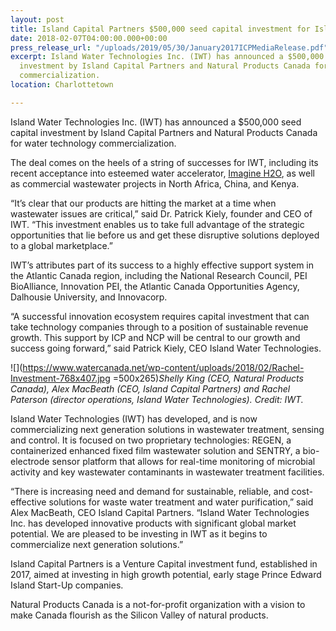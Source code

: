 ```yaml
---
layout: post
title: Island Capital Partners $500,000 seed capital investment for Island Water Technologies
date: 2018-02-07T04:00:00.000+00:00
press_release_url: "/uploads/2019/05/30/January2017ICPMediaRelease.pdf"
excerpt: Island Water Technologies Inc. (IWT) has announced a $500,000 seed capital
  investment by Island Capital Partners and Natural Products Canada for water technology
  commercialization.
location: Charlottetown

---
```

Island Water Technologies Inc. (IWT) has announced a $500,000 seed capital investment by Island Capital Partners and Natural Products Canada for water technology commercialization.

The deal comes on the heels of a string of successes for IWT, including its recent acceptance into esteemed water accelerator, [Imagine H2O](https://www.watercanada.net/canadian-companies-selected-to-participate-in-intl-accelerator-program/), as well as commercial wastewater projects in North Africa, China, and Kenya.

“It’s clear that our products are hitting the market at a time when wastewater issues are critical,” said Dr. Patrick Kiely, founder and CEO of IWT. “This investment enables us to take full advantage of the strategic opportunities that lie before us and get these disruptive solutions deployed to a global marketplace.”

IWT’s attributes part of its success to a highly effective support system in the Atlantic Canada region, including the National Research Council, PEI BioAlliance, Innovation PEI, the Atlantic Canada Opportunities Agency, Dalhousie University, and Innovacorp.

“A successful innovation ecosystem requires capital investment that can take technology companies through to a position of sustainable revenue growth. This support by ICP and NCP will be central to our growth and success going forward,” said Patrick Kiely, CEO Island Water Technologies.

![](https://www.watercanada.net/wp-content/uploads/2018/02/Rachel-Investment-768x407.jpg =500x265)_Shelly King (CEO, Natural Products Canada), Alex MacBeath (CEO, Island Capital Partners) and Rachel Paterson (director operations, Island Water Technologies). Credit: IWT._

Island Water Technologies (IWT) has developed, and is now commercializing next generation solutions in wastewater treatment, sensing and control. It is focused on two proprietary technologies: REGEN, a containerized enhanced fixed film wastewater solution and SENTRY, a bio-electrode sensor platform that allows for real-time monitoring of microbial activity and key wastewater contaminants in wastewater treatment facilities.

“There is increasing need and demand for sustainable, reliable, and cost-effective solutions for waste water treatment and water purification,” said Alex MacBeath, CEO Island Capital Partners. “Island Water Technologies Inc. has developed innovative products with significant global market potential. We are pleased to be investing in IWT as it begins to commercialize next generation solutions.”

Island Capital Partners is a Venture Capital investment fund, established in 2017, aimed at investing in high growth potential, early stage Prince Edward Island Start-Up companies.

Natural Products Canada is a not-for-profit organization with a vision to make Canada flourish as the Silicon Valley of natural products.